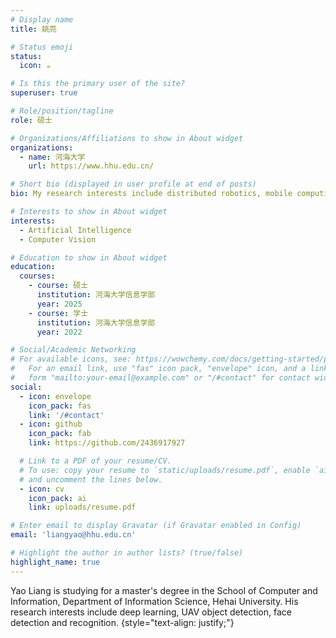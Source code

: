 ```yaml
---
# Display name
title: 姚亮

# Status emoji
status:
  icon: ☕️

# Is this the primary user of the site?
superuser: true

# Role/position/tagline
role: 硕士

# Organizations/Affiliations to show in About widget
organizations:
  - name: 河海大学
    url: https://www.hhu.edu.cn/

# Short bio (displayed in user profile at end of posts)
bio: My research interests include distributed robotics, mobile computing and programmable matter.

# Interests to show in About widget
interests:
  - Artificial Intelligence
  - Computer Vision

# Education to show in About widget
education:
  courses:
    - course: 硕士
      institution: 河海大学信息学部
      year: 2025
    - course: 学士
      institution: 河海大学信息学部
      year: 2022

# Social/Academic Networking
# For available icons, see: https://wowchemy.com/docs/getting-started/page-builder/#icons
#   For an email link, use "fas" icon pack, "envelope" icon, and a link in the
#   form "mailto:your-email@example.com" or "/#contact" for contact widget.
social:
  - icon: envelope
    icon_pack: fas
    link: '/#contact'
  - icon: github
    icon_pack: fab
    link: https://github.com/2436917927

  # Link to a PDF of your resume/CV.
  # To use: copy your resume to `static/uploads/resume.pdf`, enable `ai` icons in `params.yaml`,
  # and uncomment the lines below.
  - icon: cv
    icon_pack: ai
    link: uploads/resume.pdf

# Enter email to display Gravatar (if Gravatar enabled in Config)
email: 'liangyao@hhu.edu.cn'

# Highlight the author in author lists? (true/false)
highlight_name: true
---
```


Yao Liang is studying for a master's degree in the School of Computer and Information, Department of Information Science, Hehai University. His research interests include deep learning, UAV object detection, face detection and recognition.
{style="text-align: justify;"}

